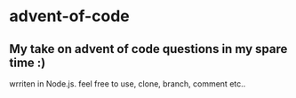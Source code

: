 # advent-of-code

## My take on advent of code questions in my spare time :)

wrriten in Node.js. feel free to use, clone, branch, comment etc..
